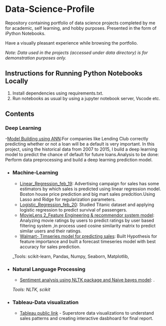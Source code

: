 # Data-Science-Profile

Repository containing portfolio of data science projects completed by me for academic, self learning, and hobby purposes. Presented in the form of iPython Notebooks.

Have a visually pleasant experience while  browsing the portfolio.

_Note: Data used in the projects (accessed under data directory) is for demonstration purposes only._

## Instructions for Running Python Notebooks Locally
1. Install dependencies using requirements.txt.
2. Run notebooks as usual by using a jupyter notebook server, Vscode etc.

## Contents

### Deep Learning

   -[Model Building using ANN](https://github.com/Faisalnb/Data-Science-Profile/blob/main/Deep%20Learning/Model%20building%20using%20ANN.ipynb):For companies like Lending Club correctly predicting whether or not a loan will be a default is very important. In this project, using the historical data from 2007 to 2015, I  build a deep learning model to predict the chance of default for future loans.Analysis to be done: Perform data preprocessing and build a deep learning prediction model. 


- ### Machine-Learning

	- [Linear_Regression_feb_19](https://github.com/Faisalnb/Data-Science-Profile/blob/main/Machine%20learning/Linear_Regression_feb_19.ipynb): Advertising campaign for sales has some estimators by which sales is predicted using linear regression model. Boston house price prediction and big mart sales predcition.Using Lasso and Ridge for regularization parameters.
	- [Logistic_Regression_feb_20](https://github.com/Faisalnb/Data-Science-Profile/blob/main/Machine%20learning/Logistic_regression_Feb_20.ipynb): Studied Titanic dataset and applying logistic regression to predict survival of passengers.
	- [MovieLens 2_Feature Engineering & recommendor system model](https://github.com/Faisalnb/Data-Science-Profile/blob/main/Projects/MovieLens%202_Feature%20Engineering%26recommendor%20system%20model.ipynb): Analyzing movie ratings by users to predict ratings by user based filtering system ,in process used cosine similarity matrix to predict similar users and their ratings.
	- [Walmart- Timseries model for predicting sales](https://github.com/Faisalnb/Data-Science-Profile/blob/main/Projects/Walmart-%20Timseries%20model%20for%20predicting%20sales.ipynb): Built Hypothesis for feature importance and built a forecast timeseries model with best accuracy for sales prediction.
	
	_Tools: scikit-learn, Pandas, Numpy, Seaborn, Matplotlib, 

- ### Natural Language Processing

	- [Sentiment analysis using NLTK package and Naive bayes model](https://github.com/Faisalnb/Data-Science-Profile/blob/main/Statistics%20using%20python/Sentiment%20analysis%20using%20NLTK%20package%20and%20Naive%20bayes%20model.ipynb): .
	
	_Tools: NLTK, scikit_
	
- ### Tableau-Data visualization
	- [Tableau public link](https://github.com/Faisalnb/Data-Science-Profile/blob/main/Tableau%20public%20links.txt) - Superstore data visualizations to understand sales patterns and creating interactive dasbhoard for final report.
